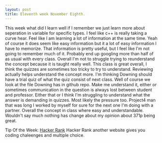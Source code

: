 ```yaml
---
layout: post
title: Eleventh week November Eighth.
---
```


This week what did I learn well if I remember we just learn more about seperation in variable for specific types. I feel like c++ is really taking a curve hear. Feel like I am learning a lot of information at the same time. Yeah of course it does seem like easy information but it a lot of easy information I have to memorize. That information is pretty useful, but I feel like I'm not going to remember much of it. Probably end up googling more than half of as usual with every class. Overall I'm not to struggle trying to reunderstand the concept because it is taught really well. This class is great overall, I think the quizzes are sometimes too tricky to try to understand. Reviewing actually helps understand the concept more. I'm thinking Downing should have a trial quiz of what the quiz consist of next class. Well of course we look at the file Downing has in github repo. Make me understand it, either or sometimes communication in the question is always lost between student and professor. Either that or I think I'm struggling to understand what the answer is demanding in quizzes. Most likely the pressure too. Project4 man that was long I worked by myself for sure for the next one I'm doing with a partner. Overall the concept in class where easy and understandable. Wouldn't say much nothing has change about my opinion about 371p being great. 

Tip Of the Week: 
[Hacker Rank](https://www.hackerrank.com/?utm_source=hrw&utm_medium=feedbackpage&utm_campaign=product) Hacker Rank another website gives you coding chaleenges and multiple choice.
